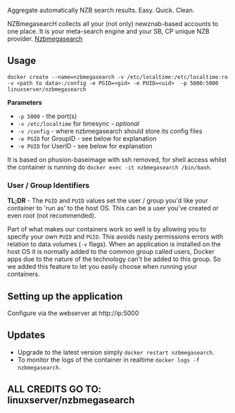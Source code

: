 Aggregate automatically NZB search results. Easy. Quick. Clean.

NZBmegasearcH collects all your (not only) newznab-based accounts to one place. It is your meta-search engine and your SB, CP unique NZB provider. [Nzbmegasearch](https://github.com/Mirabis/usntssearch)

## Usage

```
docker create --name=nzbmegasearch -v /etc/localtime:/etc/localtime:ro -v <path to data>:/config -e PGID=<gid> -e PUID=<uid>  -p 5000:5000 linuxserver/nzbmegasearch
```

**Parameters**

* `-p 5000` - the port(s)
* `-v /etc/localtime` for timesync - *optional*
* `-v /config` - where nzbmegasearch should store its config files
* `-e PGID` for GroupID - see below for explanation
* `-e PUID` for UserID - see below for explanation

It is based on phusion-baseimage with ssh removed, for shell access whilst the container is running do `docker exec -it nzbmegasearch /bin/bash`.

### User / Group Identifiers

**TL;DR** - The `PGID` and `PUID` values set the user / group you'd like your container to 'run as' to the host OS. This can be a user you've created or even root (not recommended).

Part of what makes our containers work so well is by allowing you to specify your own `PUID` and `PGID`. This avoids nasty permissions errors with relation to data volumes (`-v` flags). When an application is installed on the host OS it is normally added to the common group called users, Docker apps due to the nature of the technology can't be added to this group. So we added this feature to let you easily choose when running your containers.

## Setting up the application 

Configure via the webserver at http://ip:5000


## Updates

* Upgrade to the latest version simply `docker restart nzbmegasearch`.
* To monitor the logs of the container in realtime `docker logs -f nzbmegasearch`.

## ALL CREDITS GO TO: linuxserver/nzbmegasearch




